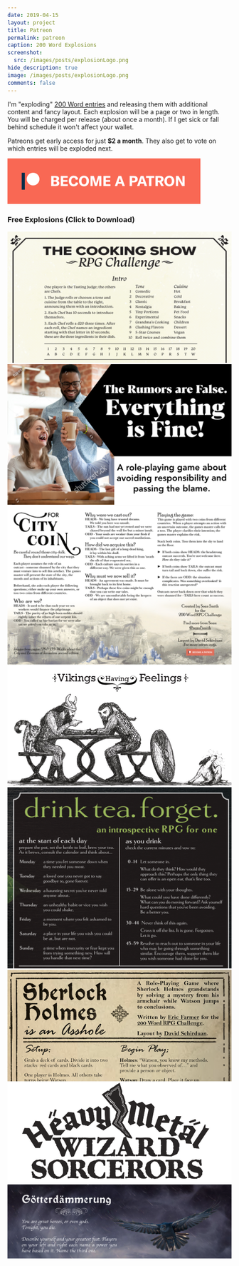 ```yaml
---
date: 2019-04-15
layout: project
title: Patreon
permalink: patreon
caption: 200 Word Explosions
screenshot:
  src: /images/posts/explosionLogo.png
hide_description: true
image: /images/posts/explosionLogo.png
comments: false
---
```


I'm "exploding" [200 Word entries](https://200wordrpg.github.io/) and releasing them with additional content and fancy layout. Each explosion will be a page or two in length. You will be charged per release (about once a month). If I get sick or fall behind schedule it won't affect your wallet.

Patreons get early access for just **$2 a month**. They also get to vote on which entries will be exploded next.

[![become_patreon.png](/images/posts/become_patreon.png)](https://www.patreon.com/davidschirduan)

### Free Explosions (Click to Download)

<div class="row centerButtons">
  <div class="col-lg-6 col-12">
<a href="/files/explosions/Cooking_Show.pdf"><img class="prize" src="/files/explosions/Cooking_Show.png"/></a>
</div>
  <div class="col-lg-6 col-12">
  <a href="/files/explosions/rumors.pdf"><img class="prize" src="/files/explosions/rumors.png"/></a>
  </div>
  <div class="col-lg-6 col-12">
<a href="/files/explosions/ForCityCoin.pdf"><img class="prize" src="/files/explosions/ForCityCoin.png"/></a>
</div>
  <div class="col-lg-6 col-12">
<a href="/files/explosions/Feelings.pdf"><img class="prize" src="/files/explosions/Feelings.jpg"/></a>
</div>
  <div class="col-lg-6 col-12">
<a href="/files/explosions/Drink_Tea_Forget.pdf"><img class="prize" src="/files/explosions/Drink_Tea_Forget.png"/></a>
</div>
  <div class="col-lg-6 col-12">
<a href="/files/explosions/sherlock.pdf"><img class="prize" src="/files/explosions/sherlock.png"/></a>
</div>
  <div class="col-lg-6 col-12">
<a href="/files/explosions/MetalWizards.pdf"><img class="prize" src="/files/explosions/wizards.png"/></a>
</div>
  <div class="col-lg-6 col-12">
<a href="/files/explosions/DeathBattle.pdf"><img class="prize" src="/files/explosions/DeathBattle.png"/></a>
</div>
  </div>


